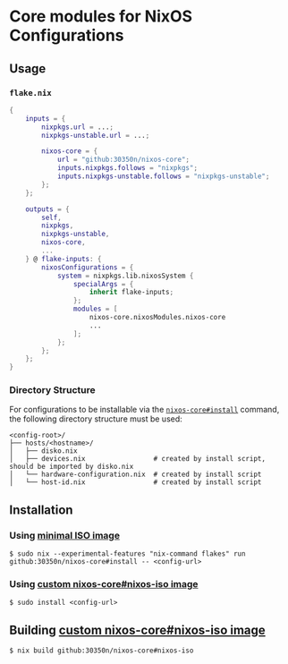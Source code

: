 #  Core modules for NixOS Configurations 

## Usage

### `flake.nix`

```nix
{
    inputs = {
        nixpkgs.url = ...;
        nixpkgs-unstable.url = ...;

        nixos-core = {
            url = "github:30350n/nixos-core";
            inputs.nixpkgs.follows = "nixpkgs";
            inputs.nixpkgs-unstable.follows = "nixpkgs-unstable";
        };
    };

    outputs = {
        self,
        nixpkgs,
        nixpkgs-unstable,
        nixos-core,
        ...
    } @ flake-inputs: {
        nixosConfigurations = {
            system = nixpkgs.lib.nixosSystem {
                specialArgs = {
                    inherit flake-inputs;
                };
                modules = [
                    nixos-core.nixosModules.nixos-core
                    ...
                ];
            };
        };
    };
}
```

### Directory Structure

For configurations to be installable via the [`nixos-core#install`](install) command, the following directory structure must be used:

```shell
<config-root>/
├── hosts/<hostname>/
│   ├── disko.nix
│   ├── devices.nix                 # created by install script, should be imported by disko.nix
│   └── hardware-configuration.nix  # created by install script
│   └── host-id.nix                 # created by install script
```

## Installation

### Using [minimal ISO image](https://nixos.org/download/)

```shell
$ sudo nix --experimental-features "nix-command flakes" run github:30350n/nixos-core#install -- <config-url>
```

### Using [custom nixos-core#nixos-iso image](installer/nixos-iso.nix)

```shell
$ sudo install <config-url>
```

## Building [custom nixos-core#nixos-iso image](installer/nixos-iso.nix)

```
$ nix build github:30350n/nixos-core#nixos-iso
```

